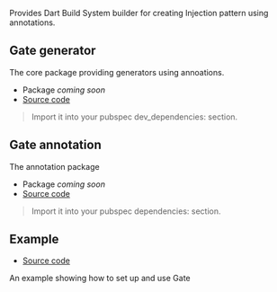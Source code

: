 Provides Dart Build System builder for creating Injection pattern using annotations. 

## Gate generator
The core package providing generators using annoations.
- Package *coming soon*
- [Source code](./packages/gate_generator/)
> Import it into your pubspec dev_dependencies: section.

## Gate annotation
The annotation package 
- Package *coming soon*
- [Source code](./packages/gate/)
> Import it into your pubspec dependencies: section.

## Example
- [Source code](./example/)

An example showing how to set up and use Gate